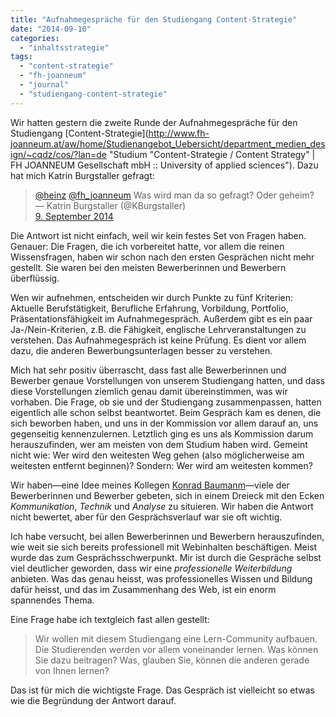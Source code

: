 ```yaml
---
title: "Aufnahmegespräche für den Studiengang Content-Strategie"
date: "2014-09-10"
categories: 
  - "inhaltsstrategie"
tags: 
  - "content-strategie"
  - "fh-joanneum"
  - "journal"
  - "studiengang-content-strategie"
---
```


Wir hatten gestern die zweite Runde der Aufnahmegespräche für den Studiengang [Content-Strategie](http://www.fh-joanneum.at/aw/home/Studienangebot_Uebersicht/department_medien_design/~cqdz/cos/?lan=de "Studium "Content-Strategie / Content Strategy" |  FH JOANNEUM Gesellschaft mbH :: University of applied sciences"). Dazu hat mich Katrin Burgstaller gefragt:

<blockquote class="twitter-tweet" lang="de"><a href="https://twitter.com/heinz">@heinz</a> <a href="https://twitter.com/fh_joanneum">@fh_joanneum</a> Was wird man da so gefragt? Oder geheim?<div></div>— Katrin Burgstaller (@KBurgstaller)<br><a href="https://twitter.com/KBurgstaller/status/509247530551754752">9. September 2014</a><p></p></blockquote>

<script async src="//platform.twitter.com/widgets.js" charset="utf-8"></script>

Die Antwort ist nicht einfach, weil wir kein festes Set von Fragen haben. Genauer: Die Fragen, die ich vorbereitet hatte, vor allem die reinen Wissensfragen, haben wir schon nach den ersten Gesprächen nicht mehr gestellt. Sie waren bei den meisten Bewerberinnen und Bewerbern überflüssig.

Wen wir aufnehmen, entscheiden wir durch Punkte zu fünf Kriterien: Aktuelle Berufstätigkeit, Berufliche Erfahrung, Vorbildung, Portfolio, Präsentationsfähigkeit im Aufnahmegespräch. Außerdem gibt es ein paar Ja-/Nein-Kriterien, z.B. die Fähigkeit, englische Lehrveranstaltungen zu verstehen. Das Aufnahmegespräch ist keine Prüfung. Es dient vor allem dazu, die anderen Bewerbungsunterlagen besser zu verstehen.

Mich hat sehr positiv überrascht, dass fast alle Bewerberinnen und Bewerber genaue Vorstellungen von unserem Studiengang hatten, und dass diese Vorstellungen ziemlich genau damit übereinstimmen, was wir vorhaben. Die Frage, ob sie und der Studiengang zusammenpassen, hatten eigentlich alle schon selbst beantwortet. Beim Gespräch kam es denen, die sich beworben haben, und uns in der Kommission vor allem darauf an, uns gegenseitig kennenzulernen. Letztlich ging es uns als Kommission darum herauszufinden, wer am meisten von dem Studium haben wird. Gemeint nicht wie: Wer wird den weitesten Weg gehen (also möglicherweise am weitesten entfernt beginnen)? Sondern: Wer wird am weitesten kommen?

Wir haben—eine Idee meines Kollegen [Konrad Baumanm](https://www.fh-joanneum.at/aw/home/Studienangebot_Uebersicht/department_medien_design/cmi/Menschen/Team/~ctbz/cmi_teamdetails/?perid=%2D1025000000000003529&lan=de "Persönliche Details |  Communication, Media, Sound and Interaction Design | FH JOANNEUM Gesellschaft mbH :: University of applied sciences")—viele der Bewerberinnen und Bewerber gebeten, sich in einem Dreieck mit den Ecken _Kommunikation_, _Technik_ und _Analyse_ zu situieren. Wir haben die Antwort nicht bewertet, aber für den Gesprächsverlauf war sie oft wichtig.

Ich habe versucht, bei allen Bewerberinnen und Bewerbern herauszufinden, wie weit sie sich bereits professionell mit Webinhalten beschäftigen. Meist wurde das zum Gesprächsschwerpunkt. Mir ist durch die Gespräche selbst viel deutlicher geworden, dass wir eine _professionelle Weiterbildung_ anbieten. Was das genau heisst, was professionelles Wissen und Bildung dafür heisst, und das im Zusammenhang des Web, ist ein enorm spannendes Thema.

Eine Frage habe ich textgleich fast allen gestellt:

> Wir wollen mit diesem Studiengang eine Lern-Community aufbauen. Die Studierenden werden vor allem voneinander lernen. Was können Sie dazu beitragen? Was, glauben Sie, können die anderen gerade von Ihnen lernen?

Das ist für mich die wichtigste Frage. Das Gespräch ist vielleicht so etwas wie die Begründung der Antwort darauf.
